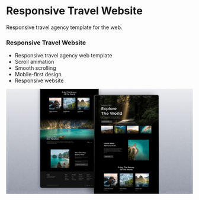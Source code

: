 # Responsive Travel Website

Responsive travel agency template for the web.

### Responsive Travel Website

- Responsive travel agency web template
- Scroll animation
- Smooth scrolling
- Mobile-first design
- Responsive website

![preview img](/preview.png)
